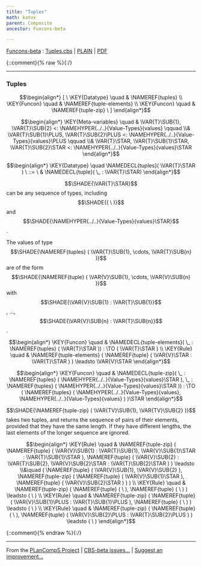 ```yaml
---
title: "Tuples"
math: katex
parent: Composite
ancestor: Funcons-beta

---
```

[Funcons-beta] : [Tuples.cbs] \| [PLAIN] \| [PDF]

{::comment}{% raw %}{:/}


----

### Tuples
               


$$\begin{align*}
  [ \
  \KEY{Datatype} \quad & \NAMEREF{tuples} \\
  \KEY{Funcon} \quad & \NAMEREF{tuple-elements} \\
  \KEY{Funcon} \quad & \NAMEREF{tuple-zip}
  \ ]
\end{align*}$$

$$\begin{align*}
  \KEY{Meta-variables} \quad
  & \VAR{T}\SUB{1}, \VAR{T}\SUB{2} <: \NAMEHYPER{../..}{Value-Types}{values} \qquad \\& \VAR{T}\SUB{1}\PLUS, \VAR{T}\SUB{2}\PLUS <: \NAMEHYPER{../..}{Value-Types}{values}\PLUS \qquad \\& \VAR{T}\STAR, \VAR{T}\SUB{1}\STAR, \VAR{T}\SUB{2}\STAR <: \NAMEHYPER{../..}{Value-Types}{values}\STAR
\end{align*}$$

$$\begin{align*}
  \KEY{Datatype} \quad 
  \NAMEDECL{tuples}(
                     \VAR{T}\STAR ) 
  \ ::= \ & \NAMEDECL{tuple}(
                               \_ : \VAR{T}\STAR)
\end{align*}$$


  $$\SHADE{\VAR{T}\STAR}$$ can be any sequence of types, including $$\SHADE{(   \  )}$$ and $$\SHADE{\NAMEHYPER{../..}{Value-Types}{values}\STAR}$$.
  
  The values of type $$\SHADE{\NAMEREF{tuples}
           (  \VAR{T}\SUB{1}, 
                  \cdots, 
                  \VAR{T}\SUB{n} )}$$ are of the form $$\SHADE{\NAMEREF{tuple}
           (  \VAR{V}\SUB{1}, 
                  \cdots, 
                  \VAR{V}\SUB{n} )}$$
  with $$\SHADE{\VAR{V}\SUB{1} : \VAR{T}\SUB{1}}$$, ..., $$\SHADE{\VAR{V}\SUB{n} : \VAR{T}\SUB{n}}$$.


$$\begin{align*}
  \KEY{Funcon} \quad
  & \NAMEDECL{tuple-elements}(
                       \_ : \NAMEREF{tuples}
                                 (  \VAR{T}\STAR )) 
    :  \TO (  \VAR{T}\STAR ) 
\\
  \KEY{Rule} \quad
    & \NAMEREF{tuple-elements}
        (  \NAMEREF{tuple}
                (  \VAR{V}\STAR : \VAR{T}\STAR ) ) \leadsto 
        \VAR{V}\STAR
\end{align*}$$

$$\begin{align*}
  \KEY{Funcon} \quad
  & \NAMEDECL{tuple-zip}(
                       \_ : \NAMEREF{tuples}
                                 (  \NAMEHYPER{../..}{Value-Types}{values}\STAR ), \_ : \NAMEREF{tuples}
                                 (  \NAMEHYPER{../..}{Value-Types}{values}\STAR )) 
    :  \TO (  \NAMEREF{tuples}
                           (  \NAMEHYPER{../..}{Value-Types}{values}, 
                                  \NAMEHYPER{../..}{Value-Types}{values} ) )\STAR 
\end{align*}$$


  $$\SHADE{\NAMEREF{tuple-zip}
           (  \VAR{TV}\SUB{1}, 
                  \VAR{TV}\SUB{2} )}$$ takes two tuples, and returns the sequence of pairs of
  their elements, provided that they have the same length. If they have
  different lengths, the last elements of the longer sequence are ignored.


$$\begin{align*}
  \KEY{Rule} \quad
    & \NAMEREF{tuple-zip}
        (  \NAMEREF{tuple}
                (  \VAR{V}\SUB{1} : \VAR{T}\SUB{1}, 
                       \VAR{V}\SUB{1}\STAR : \VAR{T}\SUB{1}\STAR ), 
               \NAMEREF{tuple}
                (  \VAR{V}\SUB{2} : \VAR{T}\SUB{2}, 
                       \VAR{V}\SUB{2}\STAR : \VAR{T}\SUB{2}\STAR ) ) \leadsto \\&\quad
        (  \NAMEREF{tuple}
                (  \VAR{V}\SUB{1}, 
                       \VAR{V}\SUB{2} ), 
               \NAMEREF{tuple-zip}
                (  \NAMEREF{tuple}
                        (  \VAR{V}\SUB{1}\STAR ), 
                       \NAMEREF{tuple}
                        (  \VAR{V}\SUB{2}\STAR ) ) )
\\
  \KEY{Rule} \quad
    & \NAMEREF{tuple-zip}
        (  \NAMEREF{tuple}
                (   \  ), 
               \NAMEREF{tuple}
                (   \  ) ) \leadsto 
        (   \  )
\\
  \KEY{Rule} \quad
    & \NAMEREF{tuple-zip}
        (  \NAMEREF{tuple}
                (  \VAR{V}\SUB{1}\PLUS : \VAR{T}\SUB{1}\PLUS ), 
               \NAMEREF{tuple}
                (   \  ) ) \leadsto 
        (   \  )
\\
  \KEY{Rule} \quad
    & \NAMEREF{tuple-zip}
        (  \NAMEREF{tuple}
                (   \  ), 
               \NAMEREF{tuple}
                (  \VAR{V}\SUB{2}\PLUS : \VAR{T}\SUB{2}\PLUS ) ) \leadsto 
        (   \  )
\end{align*}$$



[Funcons-beta]: /CBS-beta/math/Funcons-beta
  "FUNCONS-BETA"
[Unstable-Funcons-beta]: /CBS-beta/math/Unstable-Funcons-beta
  "UNSTABLE-FUNCONS-BETA"
[Languages-beta]: /CBS-beta/math/Languages-beta
  "LANGUAGES-BETA"
[Unstable-Languages-beta]: /CBS-beta/math/Unstable-Languages-beta
  "UNSTABLE-LANGUAGES-BETA"
[CBS-beta]: /CBS-beta
  "CBS-BETA"
[Tuples.cbs]: https://github.com/plancomps/CBS-beta/blob/master/Funcons-beta/Values/Composite/Tuples/Tuples.cbs
  "CBS SOURCE FILE ON GITHUB"
[PLAIN]: /CBS-beta/docs/Funcons-beta/Values/Composite/Tuples
  "CBS SOURCE WEB PAGE"
 [PRETTY]: /CBS-beta/math/Funcons-beta/Values/Composite/Tuples
  "CBS-KATEX WEB PAGE"
[PDF]: /CBS-beta/math/Funcons-beta/Values/Composite/Tuples/Tuples.pdf
  "CBS-LATEX PDF FILE"
[PLanCompS Project]: https://plancomps.github.io
  "PROGRAMMING LANGUAGE COMPONENTS AND SPECIFICATIONS PROJECT HOME PAGE"
{::comment}{% endraw %}{:/}


____

From the [PLanCompS Project] | [CBS-beta issues...] | [Suggest an improvement...]

[CBS-beta issues...]: https://github.com/plancomps/CBS-beta/issues
  "CBS-BETA ISSUE REPORTS ON GITHUB"
[Suggest an improvement...]: mailto:plancomps@gmail.com?Subject=CBS-beta%20-%20comment&Body=Re%3A%20CBS-beta%20specification%20at%20Values/Composite/Tuples/Tuples.cbs%0A%0AComment/Query/Issue/Suggestion%3A%0A%0A%0ASignature%3A%0A
  "GENERATE AN EMAIL TEMPLATE"
